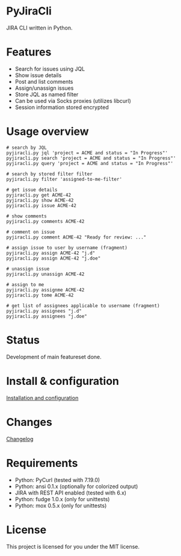 
# PyJiraCli

JIRA CLI written in Python.

# Features

- Search for issues using JQL
- Show issue details
- Post and list comments
- Assign/unassign issues
- Store JQL as named filter
- Can be used via Socks proxies (utilizes libcurl)
- Session information stored encrypted


# Usage overview


```
# search by JQL
pyjiracli.py jql 'project = ACME and status = "In Progress"'
pyjiracli.py search 'project = ACME and status = "In Progress"'
pyjiracli.py query 'project = ACME and status = "In Progress"'

# search by stored filter filter
pyjiracli.py filter 'assigned-to-me-filter'

# get issue details
pyjiracli.py get ACME-42
pyjiracli.py show ACME-42
pyjiracli.py issue ACME-42

# show comments
pyjiracli.py comments ACME-42

# comment on issue
pyjiracli.py comment ACME-42 "Ready for review: ..."

# assign issue to user by username (fragment)
pyjiracli.py assign ACME-42 "j.d"
pyjiracli.py assign ACME-42 "j.doe"

# unassign issue
pyjiracli.py unassign ACME-42

# assign to me
pyjiracli.py assignme ACME-42
pyjiracli.py tome ACME-42

# get list of assignees applicable to username (fragment)
pyjiracli.py assignees "j.d"
pyjiracli.py assignees "j.doe"

```

# Status

Development of main featureset done.



# Install & configuration

[Installation and configuration](install.md)


# Changes

[Changelog](changelog.md)


# Requirements

- Python: PyCurl (tested with 7.19.0)
- Python: ansi 0.1.x (optionally for colorized output)
- JIRA with REST API enabled (tested with 6.x)
- Python: fudge 1.0.x (only for unittests)
- Python: mox 0.5.x (only for unittests)

# License

This project is licensed for you under the MIT license.

